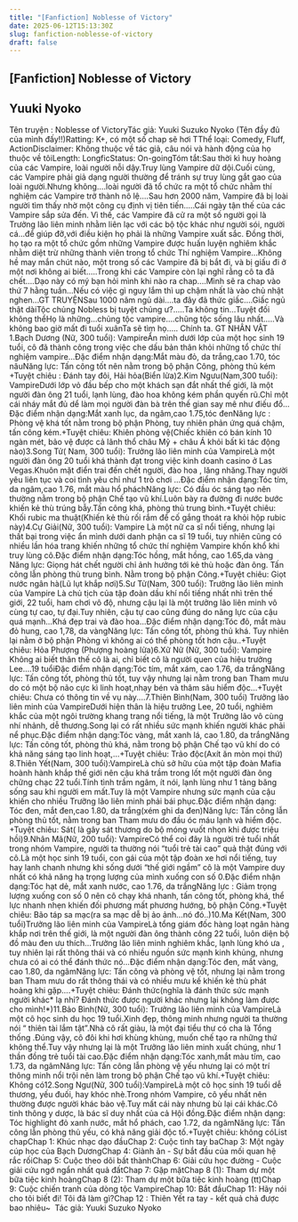 ```yaml
---
title: "[Fanfiction] Noblesse of Victory"
date: 2025-06-12T15:13:30Z
slug: fanfiction-noblesse-of-victory
draft: false
---
```


## [Fanfiction] Noblesse of Victory

## Yuuki Nyoko

Tên truyện : Noblesse of Victory​Tác giả: Yuuki Suzuko Nyoko (Tên đầy đủ của mình đấy!!)​Ratting: K+, có một số chap sẽ hơi T​Thể loại: Comedy, Fluff, Action​Disclaimer: Không thuộc về tác giả, câu nói và hành động của họ thuộc về tôi​Length: Longfic​Status: On-going​Tóm tắt:​Sau thời kì huy hoàng của các Vampire, loài người nỗi dậy.Truy lùng Vampire dữ dội.Cuối cùng, các Vampire phải giả dạng người thường để tránh sự truy lùng gắt gao của loài người.Nhưng không....loài người đã tổ chức ra một tổ chức nhằm thí nghiệm các Vampire trở thành nô lệ....​Sau hơn 2000 năm, Vampire đã bị loài người tìm thấy nhờ một công cụ định vị tiên tiến.....Cái ngày tận thế của các Vampire sắp sửa đến. Vì thế, các Vampire đã cử ra một số người gọi là Trưởng lão liên minh nhằm liên lạc với các bộ tộc khác như người sói, người cá...để giúp đỡ,với điều kiện họ phải là những Vampire xuất sắc. Đồng thời, họ tạo ra một tổ chức gồm những Vampire được huấn luyện nghiêm khắc nhằm diệt trừ những thành viên trong tổ chức Thí nghiệm Vampire...​Không hề may mắn chút nào, một trong số các Vampire đã bị bắt đi, và bị giấu đi ở một nơi không ai biết.....Trong khi các Vampire còn lại nghĩ rằng cô ta đã chết....​Dạo này có mý bạn hỏi mình khi nào ra chap....Mình sẽ ra chap vào thứ 7 hằng tuần...Nếu có việc gì nguy lắm thì up chậm nhất là vào chủ nhật nghen...​GT TRUYỆN​Sau 1000 năm ngủ dài….ta đây đã thức giấc….​Giấc ngủ thật dài​Tộc chủng Nobless bị tuyệt chủng ư?.....Ta không tin…​Tuyệt đối không thể​Họ là những…chủng tộc vampire….chũng tộc sống lâu nhất…..​Và không bao giờ mất đi tuổi xuân​Ta sẽ tìm họ…..​ Chính ta.​ ​GT NHÂN VẬT​ ​1.Bạch Dương (Nữ, 300 tuổi): Vampire​Ẩn mình dưới lớp của một học sinh 19 tuổi, cô đã thành công trong việc che dấu bản thân khỏi những tổ chức thí nghiệm vampire…​Đặc điểm nhận dạng:​Mắt màu đỏ, da trắng,cao 1.70, tóc nâu​Năng lực: Tấn công tốt nên nằm trong bộ phận Công, phòng thủ kém​+Tuyệt chiêu : Đánh tay đôi, Hải hỏa(Biển lửa)​2.Kim Ngưu(Nam,300 tuổi): Vampire​Dưới lớp vỏ đầu bếp cho một khách sạn đắt nhất thế giới, là một người đàn ông 21 tuổi, lạnh lùng, đào hoa không kém phần quyến rũ.Chỉ một cái nháy mắt đủ dể làm mọi người đàn bà trên thế gian say mê như điếu đổ…​Đặc điểm nhận dạng:​Mắt xanh lục, da ngâm,cao 1.75,tóc đen​Năng lực : Phòng vệ khá tốt nằm trong bộ phận Phòng, tuy nhiên phản ứng quá chậm, tấn công kém.​+Tuyệt chiêu: Khiên phòng vệ(Chiếc khiên có bán kính 10 ngàn mét, bảo vệ được cả lãnh thổ châu Mỹ + châu Á khỏi bất kì tác động nào)​3.Song Tử( Nam, 300 tuổi): Trưởng lão liên minh của Vampire​Là một người đàn ông 20 tuổi khá thành đạt trong việc kinh doanh casino ở Las Vegas.Khuôn mặt điển trai đến chết người, đào hoa , lăng nhăng.Thay người yêu liên tục và coi tình yêu chỉ như 1 trò chơi …​Đặc điểm nhận dạng:​Tóc tím, da ngâm,cao 1.76, mắt màu hổ phách​Năng lực: Có đầu óc sáng tạo nên thường nằm trong bộ phận Chế tạo vũ khí.Luôn bày ra đường đi nước bước khiến kẻ thù trúng bẫy.Tấn công khá, phòng thủ trung bình.​+Tuyệt chiêu: Khối rubic ma thuật(Khiến kẻ thù rối rắm để cố gắng thoát ra khỏi hộp rubic này)​4.Cự Giải(Nữ, 300 tuổi): Vampire ​Là một nữ ca sĩ nổi tiếng, nhưng lại thất bại trong việc ẩn mình dưới danh phận ca sĩ 19 tuổi, tuy nhiên cũng có nhiều lần hóa trang khiến những tổ chức thí nghiệm Vampire khốn khổ khi truy lùng cô.​Đặc điểm nhận dạng:​Tóc hồng, mắt hồng, cao 1.65,da vàng​Năng lực: Giọng hát chết người chỉ ảnh hưởng tới kẻ thù hoặc đàn ông. Tấn công lẫn phòng thủ trung bình. Nằm trong bộ phận Công.​+Tuyệt chiêu: Giọt nước ngân hà(Lũ lụt khắp nơi)​5.Sư Tử(Nam, 300 tuổi): Trưởng lão liên minh của Vampire ​Là chủ tịch của tập đoàn dầu khí nổi tiếng nhất nhì trên thế giới, 22 tuổi, ham chơi vô độ, nhưng cậu lại là một trưởng lão liên minh vô cùng tự cao, tự đại.Tuy nhiên, cậu tự cao cũng đúng do năng lực của cậu quá mạnh…Khá đẹp trai và đào hoa…​Đặc điểm nhận dạng:​Tóc đỏ, mắt màu đỏ hung, cao 1,78, da vàng​Năng lực: Tấn công tốt, phòng thủ khá. Tuy nhiên lại nằm ở bộ phận Phòng vì không ai có thể phòng tốt hơn cậu..​+Tuyệt chiêu: Hỏa Phượng (Phượng hoàng lửa)​6.Xữ Nữ (Nữ, 300 tuổi): Vampire​Không ai biết thân thế cô là ai, chỉ biết cô là người quen của hiệu trưởng Lee….19 tuổi​Đặc điểm nhận dạng:​Tóc tím, mắt xám, cao 1.76, da trắng​Năng lực: Tấn công tốt, phòng thủ tốt, tuy vậy nhưng lại nằm trong ban Tham mưu do có một bộ não cực kì linh hoạt,nhạy bén và thâm sâu hiểm độc…​+Tuyệt chiêu: Chưa có thông tin về vụ này....​7.Thiên Bình(Nam, 300 tuổi) Trưởng lão liên minh của Vampire​Dưới hiện thân là hiệu trưởng Lee, 20 tuổi, nghiêm khắc của một ngôi trường khang trang nổi tiếng, là một Trưởng lão vô cùng nhí nhảnh, dễ thương.Song lại có rất nhiều sức mạnh khiến người khác phải nể phục.​Đặc điểm nhận dạng:​Tóc vàng, mắt xanh lá, cao 1.80, da trắng​Năng lực: Tấn công tốt, phòng thủ khá, nằm trong bộ phận Chế tạo vũ khí do có khả năng sáng tạo linh hoạt,…​+Tuyệt chiêu: Trảo độc(Axít ăn mòn mọi thứ)​8.Thiên Yết(Nam, 300 tuổi):Vampire​Là chủ sở hữu của một tập đoàn Mafia hoành hành khắp thế giới nên cậu khá trầm trong lốt một người đàn ông chững chạc 22 tuổi.Tính tình trầm ngâm, ít nói, lạnh lùng như 1 tảng băng sống sau khi người em mất.Tuy là một Vampire nhưng sức mạnh của cậu khiến cho nhiều Trưỡng lão liên minh phải bái phục.​Đặc điểm nhận dạng:​Tóc đen, mắt đen,cao 1.80, da trắng(xém ghi da đen)​Năng lực: Tấn công lẫn phòng thủ tốt, nằm trong ban Tham mưu do đầu óc máu lạnh và hiểm độc.​+Tuyệt chiêu: Sát( là gây sát thương do bộ móng vuốt nhọn khi được triệu hồi)​9.Nhân Mã(Nữ, 200 tuổi): Vampire​Có thể coi đây là người trẻ tuổi nhất trong nhóm Vampire, người ta thường nói “tuổi trẻ tài cao” quả thật đúng với cô.Là một học sinh 19 tuổi, con gái của một tập đoàn xe hơi nổi tiếng, tuy hay lanh chanh nhưng khi sống dưới “thế giới ngầm” cô là một Vampire duy nhất có khả năng hạ trọng lượng của mình xuống con số 0.​Đặc điểm nhận dạng:​Tóc hạt dẻ, mắt xanh nước, cao 1.76, da trắng​Năng lực : Giảm trọng lượng xuống con số 0 nên cô chạy khá nhanh, tấn công tốt, phòng khá, thể lực nhanh nhẹn khiến đối phương mất phương hướng, bộ phận Công.​+Tuyệt chiêu: Bão táp sa mạc(ra sa mạc dễ bị ảo ảnh…nó đó..)​10.Ma Kết(Nam, 300 tuổi)Trưởng lão liên minh của Vampire​Là tổng giám đốc hàng loạt ngân hàng khắp nơi trên thế giới, là một người đàn ông thành công 22 tuổi, luôn diện bộ đồ màu đen ưu thích…Trưởng lão liên minh nghiêm khắc, lạnh lùng khó ưa , tuy nhiên lại rất thông thái và có nhiều nguồn sức mạnh kinh khủng, nhưng chưa có ai có thể đánh thức nó…​Đặc điểm nhận dạng:​Tóc đen, mắt vàng, cao 1.80, da ngâm​Năng lực: Tấn công và phòng vệ tốt, nhưng lại nằm trong ban Tham mưu do rất thông thái và có nhiều mưu kế khiến kẻ thù phát hoảng khi gặp….​+Tuyệt chiêu: Đánh thức(nghĩa là đánh thức sức mạnh người khác* lạ nhỉ? Đánh thức được người khác nhưng lại không làm được cho mình!*)​11.Bảo Bình(Nữ, 300 tuổi): Trưởng lão liên minh của Vampire​Là một cô học sinh du học 19 tuổi.Xinh đẹp, thông minh nhưng người ta thường nói “ thiên tài lắm tật”.Nhà cô rất giàu, là một đại tiểu thư có cha là Tổng thống .Đúng vậy, cô đôi khi hơi khùng khùng, muốn chế tạo ra những thứ không thể.Tuy vậy nhưng lại là một Trưởng lão liên minh xuất chúng, như 1 thần đồng trẻ tuổi tài cao.​Đặc điểm nhận dạng:​Tóc xanh,mắt màu tím, cao 1.73, da ngâm​Năng lực: Tấn công lẫn phòng vệ yếu nhưng lại có một trí thông minh nổi trội nên làm trong bộ phận Chế tạo vũ khí.​+Tuyệt chiêu: Không có​12.Song Ngư(Nữ, 300 tuổi):Vampire​Là một cô học sinh 19 tuổi dễ thương, yếu đuối, hay khóc nhè.Trong nhóm Vampire, cô yếu nhất nên thường được người khác bảo vệ.Tuy mất cái này nhưng bù lại cái khác.Cô tinh thông y dược, là bác sĩ duy nhất của cả Hội đồng.​Đặc điểm nhận dạng:​Tóc highlight đỏ xanh nước, mắt hổ phách, cao 1.72, da ngâm​Năng lực: Tấn công lẫn phòng thủ yếu, có khả năng giải độc tố.​+Tuyệt chiêu: không có​List chap​Chap 1: Khúc nhạc dạo đầu​Chap 2: Cuộc tình tay ba​Chap 3: Một ngày cúp học của Bạch Dương​Chap 4: Giành ăn - Sự bắt đầu của mối quan hệ rắc rối​Chap 5: Cuộc theo dõi bất thành​Chap 6: Giải cứu học đường - Cuộc giải cứu ngớ ngẩn nhất quả đất​Chap 7: Gặp mặt​Chap 8 (1): Tham dự một bữa tiệc kinh hoàng​Chap 8 (2): Tham dự một bữa tiệc kinh hoàng (tt)​Chap 9: Cuộc chiến tranh của dòng tộc Vampire​Chap 10: Bắt đầu​Chap 11: Hãy nói cho tôi biết đi! Tôi đã làm gì?​Chap 12 : Thiên Yết ra tay - kết quả chả được bao nhiêu~​ ​ ​Tác giả: Yuuki Suzuko Nyoko​